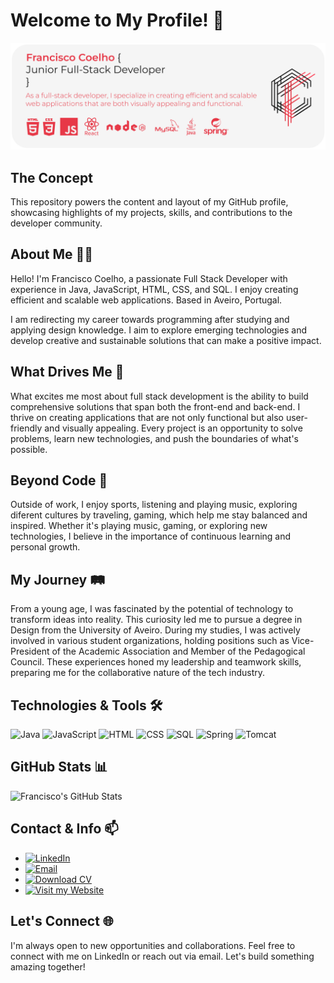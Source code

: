 # Welcome to My Profile! 👋

![Banner Image](https://raw.githubusercontent.com/coelhof12/coelhof12/refs/heads/main/Repo_Cover.jpg)

## The Concept

This repository powers the content and layout of my GitHub profile, showcasing highlights of my projects, skills, and contributions to the developer community.

## About Me 🧑‍💻

Hello! I'm Francisco Coelho, a passionate Full Stack Developer with experience in Java, JavaScript, HTML, CSS, and SQL. I enjoy creating efficient and scalable web applications. Based in Aveiro, Portugal.

I am redirecting my career towards programming after studying and applying design knowledge.
I aim to explore emerging technologies and develop creative and sustainable solutions that can make a positive impact.

## What Drives Me 🚀

What excites me most about full stack development is the ability to build comprehensive solutions that span both the front-end and back-end. I thrive on creating applications that are not only functional but also user-friendly and visually appealing. Every project is an opportunity to solve problems, learn new technologies, and push the boundaries of what's possible.

## Beyond Code 🌟

Outside of work, I enjoy sports, listening and playing music, exploring diferent cultures by traveling, gaming, which help me stay balanced and inspired. Whether it's playing music, gaming, or exploring new technologies, I believe in the importance of continuous learning and personal growth.

## My Journey 🛤️

From a young age, I was fascinated by the potential of technology to transform ideas into reality. This curiosity led me to pursue a degree in Design from the University of Aveiro. During my studies, I was actively involved in various student organizations, holding positions such as Vice-President of the Academic Association and Member of the Pedagogical Council. These experiences honed my leadership and teamwork skills, preparing me for the collaborative nature of the tech industry.

## Technologies & Tools 🛠

![Java](https://img.shields.io/badge/-Java-007396?style=flat&logo=java&logoColor=white)
![JavaScript](https://img.shields.io/badge/-JavaScript-F7DF1E?style=flat&logo=javascript&logoColor=black)
![HTML](https://img.shields.io/badge/-HTML5-E34F26?style=flat&logo=html5&logoColor=white)
![CSS](https://img.shields.io/badge/-CSS3-1572B6?style=flat&logo=css3)
![SQL](https://img.shields.io/badge/-SQL-4479A1?style=flat&logo=sql)
![Spring](https://img.shields.io/badge/-Spring-6DB33F?style=flat&logo=spring&logoColor=white)
![Tomcat](https://img.shields.io/badge/-Tomcat-F8DC75?style=flat&logo=apache-tomcat&logoColor=black)

## GitHub Stats 📊

![Francisco's GitHub Stats](https://github-readme-stats.vercel.app/api?username=coelhof12&show_icons=true&hide_border=true&bg_color=1D1D1D&title_color=E63946&text_color=F5F5F5&icon_color=E63946)

## Contact & Info 📫

- [![LinkedIn](https://img.shields.io/badge/LinkedIn-0A66C2?style=flat&logo=linkedin&logoColor=white)](https://www.linkedin.com/in/francisco-coelho1978/)
- [![Email](https://img.shields.io/badge/Email-D14836?style=flat&logo=gmail&logoColor=white)](mailto:coelho1@ua.pt)
- [![Download CV](https://img.shields.io/badge/Download%20CV-PDF-white)](https://drive.google.com/uc?export=download&id=19GMW5mok3E_EGEAoVokeK-QXunM_4rlX)
- [![Visit my Website](https://img.shields.io/badge/Visit%20my%20Website-blue?style=for-the-badge)](https://coelhof12.github.io)


## Let's Connect 🌐

I'm always open to new opportunities and collaborations. Feel free to connect with me on LinkedIn or reach out via email. Let's build something amazing together!
